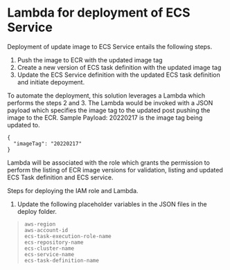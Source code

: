 # Lambda for deployment of ECS Service 

Deployment of update image to ECS Service entails the following steps. 
1. Push the image to ECR with the updated image tag 
2. Create a new version of ECS task definition with the updated image tag
3. Update the ECS Service definition with the updated ECS task definition and initiate depoyment. 

To automate the deployment, this solution leverages a Lambda which performs the steps 2 and 3. The Lambda would be invoked with a JSON payload which specifies the image tag to the updated post pushing the image to the ECR. 
Sample Payload: 20220217 is the image tag being updated to. 

    {
      "imageTag": "20220217"
    }

Lambda will be associated with the role which grants the permission to perform the listing of ECR image versions for validation, listing and updated ECS Task definition and ECS service.

Steps for deploying the IAM role and Lambda. 

1. Update the following placeholder variables in the JSON files in the deploy folder. 
>     aws-region
>     aws-account-id
>     ecs-task-execution-role-name
>     ecs-repository-name
>     ecs-cluster-name
>     ecs-service-name
>     ecs-task-definition-name

